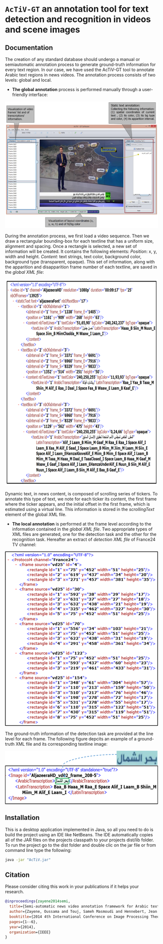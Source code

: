 # `AcTiV-GT` an annotation tool for text detection and recognition in videos and scene images  

## Documentation
The creation of any standard database should undergo a manual or semiautomatic annotation process to generate ground-truth information for every text region.
In our case, we have used the AcTiV-GT tool to annotate Arabic text regions in news videos.
The annotation process consists of two levels: global and local.
* **The global annotation** process is performed manually through a user-friendly interface:

![AcTiV-GT](/images/AcTiV-GT-UI.png)
  
During the annotation process, we first load a video sequence. Then we
draw a rectangular bounding-box for each textline that has a uniform size, alignment
and spacing. Once a rectangle is selected, a new set of information will be created. It
contains the following elements: *Position*: x, y, width and height. *Content*: text strings, text color, background color, background type (transparent,
opaque). This set of information, along with the apparition and disapparition frame number of each textline, are saved in the *global XML file*:

<p align="center">
  <img width="900" height="680" src="/images/PartofaglobalXMLfile.png">
</p>

Dynamic text, in news content, is composed of scrolling series of tickers. To annotate this type of text, we note for each ticker its content, the first frame where the ticker appears, and the initial offset in the first frame, which is estimated using a virtual line. This information
is stored in the *scrollingText* element of the global XML file.

* **The local annotation** is performed at the frame level according to the information contained in the *global XML file*. Two appropriate types of XML files are
generated, one for the detection task and the other for the recognition task. Hereafter an extract of *detection XML file* of France24 TV channel:

<p align="center">
  <img width="530" height="573" src="/images/xmlD.png">
</p>

The ground-truth information of the detection task are provided at the line level for each frame. The following figure depcits an example of a ground-truth XML file and its corresponding textline image:

<img src="/images/xmlR.png" width="716" height="175">

## Installation
This is a desktop application implemented in Java, so all you need to do is build the project using an IDE like NetBeans. The IDE
automatically copies all of the JAR files on the projects classpath to your projects dist/lib folder. To run the project go to the dist folder and double clic on the jar file or from command line type the following:
```bash
java -jar "AcTiV.jar" 
```

## Citation
Please consider citing this work in your publications if it helps your research.


```bibtex
@inproceedings{zayene2014semi,
  title={Semi-automatic news video annotation framework for Arabic text},
  author={Zayene, Oussama and Touj, Sameh Masmoudi and Hennebert, Jean and Ingold, Rolf and Amara, Najoua Essoukri Ben},
  booktitle={2014 4th International Conference on Image Processing Theory, Tools and Applications (IPTA)},
  pages={1--6},
  year={2014},
  organization={IEEE}
}
```

